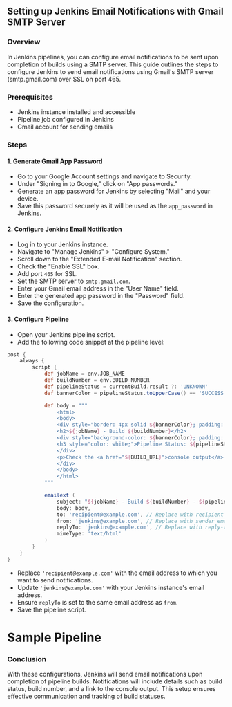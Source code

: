 ## Setting up Jenkins Email Notifications with Gmail SMTP Server

### Overview
In Jenkins pipelines, you can configure email notifications to be sent upon completion of builds using a SMTP server. This guide outlines the steps to configure Jenkins to send email notifications using Gmail's SMTP server (smtp.gmail.com) over SSL on port 465.

### Prerequisites
- Jenkins instance installed and accessible
- Pipeline job configured in Jenkins
- Gmail account for sending emails

### Steps

#### 1. Generate Gmail App Password
- Go to your Google Account settings and navigate to Security.
- Under "Signing in to Google," click on "App passwords."
- Generate an app password for Jenkins by selecting "Mail" and your device.
- Save this password securely as it will be used as the `app_password` in Jenkins.

#### 2. Configure Jenkins Email Notification
- Log in to your Jenkins instance.
- Navigate to "Manage Jenkins" > "Configure System."
- Scroll down to the "Extended E-mail Notification" section.
- Check the "Enable SSL" box.
- Add port `465` for SSL.
- Set the SMTP server to `smtp.gmail.com`.
- Enter your Gmail email address in the "User Name" field.
- Enter the generated app password in the "Password" field.
- Save the configuration.

#### 3. Configure Pipeline
- Open your Jenkins pipeline script.
- Add the following code snippet at the pipeline level:

```groovy
post {
    always {
        script {
            def jobName = env.JOB_NAME
            def buildNumber = env.BUILD_NUMBER
            def pipelineStatus = currentBuild.result ?: 'UNKNOWN'
            def bannerColor = pipelineStatus.toUpperCase() == 'SUCCESS' ? 'green' : 'red'

            def body = """
                <html>
                <body>
                <div style="border: 4px solid ${bannerColor}; padding: 10px;">
                <h2>${jobName} - Build ${buildNumber}</h2>
                <div style="background-color: ${bannerColor}; padding: 10px;">
                <h3 style="color: white;">Pipeline Status: ${pipelineStatus.toUpperCase()}</h3>
                </div>
                <p>Check the <a href="${BUILD_URL}">console output</a>.</p>
                </div>
                </body>
                </html>
            """

            emailext (
                subject: "${jobName} - Build ${buildNumber} - ${pipelineStatus.toUpperCase()}",
                body: body,
                to: 'recipient@example.com', // Replace with recipient email address
                from: 'jenkins@example.com', // Replace with sender email address
                replyTo: 'jenkins@example.com', // Replace with reply-to email address
                mimeType: 'text/html'
            )
        }
    }
}
```

- Replace `'recipient@example.com'` with the email address to which you want to send notifications.
- Update `'jenkins@example.com'` with your Jenkins instance's email address.
- Ensure `replyTo` is set to the same email address as `from`.
- Save the pipeline script.


# Sample Pipeline


### Conclusion
With these configurations, Jenkins will send email notifications upon completion of pipeline builds. Notifications will include details such as build status, build number, and a link to the console output. This setup ensures effective communication and tracking of build statuses.
